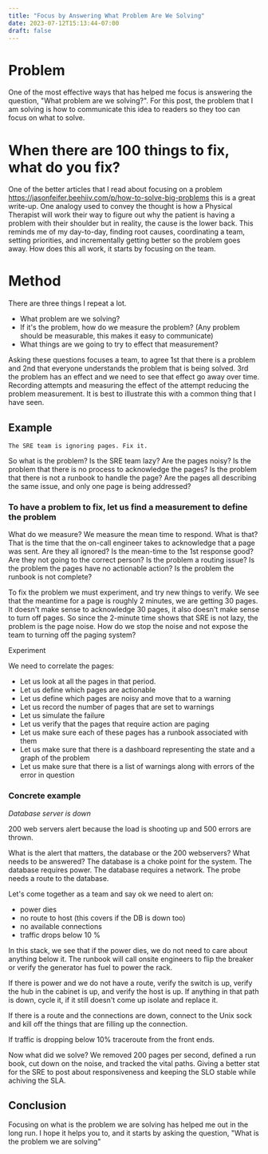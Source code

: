 ```yaml
---
title: "Focus by Answering What Problem Are We Solving"
date: 2023-07-12T15:13:44-07:00
draft: false
---
```



#  Problem

One of the most effective ways that has helped me focus is answering the question, "What problem are we solving?". For this post, the problem that I am solving is how to communicate this idea to readers so they too can focus on what to solve.


# When there are 100 things to fix, what do you fix?

One of the better articles that I read about focusing on a problem https://jasonfeifer.beehiiv.com/p/how-to-solve-big-problems this is a great write-up. One analogy used to convey the thought is how a Physical Therapist will work their way to figure out why the patient is having a problem with their shoulder but in reality, the cause is the lower back. This reminds me of my day-to-day, finding root causes, coordinating a team, setting priorities, and incrementally getting better so the problem
goes away. How does this all work, it starts by focusing on the team.


# Method

There are three things I repeat a lot.
* What problem are we solving?
* If it's the problem, how do we measure the problem? (Any problem should be measurable, this makes it easy to communicate)
* What things are we going to try to effect that measurement?


Asking these questions focuses a team, to agree 1st that there is a problem and 2nd that everyone understands the problem that is being solved. 3rd the problem has an effect and we need to see that effect go away over time. Recording attempts and measuring the effect of the attempt reducing the problem measurement. It is best to illustrate this with a common thing that I have seen.

## Example

`The SRE team is ignoring pages. Fix it.`

So what is the problem? Is the SRE team lazy? Are the pages noisy? Is the problem that there is no process to acknowledge the pages? Is the problem that there is not a runbook to handle the page? Are the pages all describing the same issue, and only one page is being addressed?

### To have a problem to fix, let us find a measurement to define the problem

What do we measure? We measure the mean time to respond. What is that? That is the time that the on-call engineer takes to acknowledge that a page was sent. Are they all ignored? Is the mean-time to the 1st response good? Are they not going to the correct person? Is the problem a routing issue? Is the problem the pages have no actionable action? Is the problem the runbook is not complete?

To fix the problem we must experiment, and try new things to verify. We see that the meantime for a page is roughly 2 minutes, we are getting 30 pages. 
It doesn't make sense to acknowledge 30 pages, it also doesn't make sense to turn off pages. So since the 2-minute time shows that SRE is not lazy, the problem is the page noise. How do we stop the noise and not expose the team to turning off the paging system?


Experiment

We need to correlate the pages:
- Let us look at all the pages in that period.
- Let us define which pages are actionable
- Let us define which pages are noisy and move that to a warning
- Let us record the number of pages that are set to warnings
- Let us simulate the failure
- Let us verify that the pages that require action are paging
- Let us make sure each of these pages has a runbook associated with them
- Let us make sure that there is a dashboard representing the state and a graph of the problem
- Let us make sure that there is a list of warnings along with errors of the error in question

### Concrete example

*Database server is down*

200 web servers alert because the load is shooting up and 500 errors are thrown.

What is the alert that matters, the database or the 200 webservers? What needs to be answered? The database is a choke point for the system. The database requires power. The database requires a network. The probe needs a route to the database.

Let's come together as a team and say ok we need to alert on:

- power dies
- no route to host (this covers if the DB is down too)
- no available connections
- traffic drops below 10 %


In this stack, we see that if the power dies, we do not need to care about anything below it. The runbook will call onsite engineers to flip the breaker or verify the generator has fuel to power the rack.

If there is power and we do not have a route, verify the switch is up, verify the hub in the cabinet is up, and verify the host is up. If anything in that path is down, cycle it, if it still doesn't come up isolate and replace it.

If there is a route and the connections are down, connect to the Unix sock and kill off the things that are filling up the connection.

If traffic is dropping below 10% traceroute from the front ends.


Now what did we solve? We removed 200 pages per second, defined a run book, cut down on the noise, and tracked the vital paths. Giving a better stat for the SRE to post about responsiveness and keeping the SLO stable while achiving the SLA.


## Conclusion

Focusing on what is the problem we are solving has helped me out in the long run. I hope it helps you to, and it starts by asking the question, "What is the problem we are solving"
